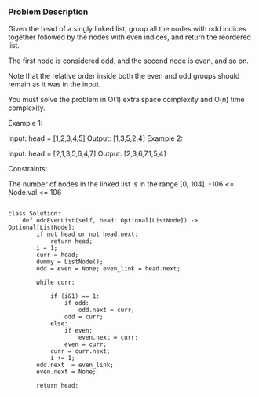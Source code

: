### Problem Description 

Given the head of a singly linked list, group all the nodes with odd indices together followed by the nodes with even indices, and return the reordered list.

The first node is considered odd, and the second node is even, and so on.

Note that the relative order inside both the even and odd groups should remain as it was in the input.

You must solve the problem in O(1) extra space complexity and O(n) time complexity.

 

Example 1:


Input: head = [1,2,3,4,5]
Output: [1,3,5,2,4]
Example 2:


Input: head = [2,1,3,5,6,4,7]
Output: [2,3,6,7,1,5,4]
 

Constraints:

The number of nodes in the linked list is in the range [0, 104].
-106 <= Node.val <= 106


```

class Solution:
    def oddEvenList(self, head: Optional[ListNode]) -> Optional[ListNode]:
        if not head or not head.next:
            return head;
        i = 1;
        curr = head;
        dummy = ListNode();
        odd = even = None; even_link = head.next;
        
        while curr:
            
            if (i&1) == 1:
                if odd:
                    odd.next = curr;
                odd = curr;
            else:
                if even:
                    even.next = curr;
                even = curr;
            curr = curr.next;
            i += 1;
        odd.next  = even_link;
        even.next = None;
        
        return head;
            
  
```

